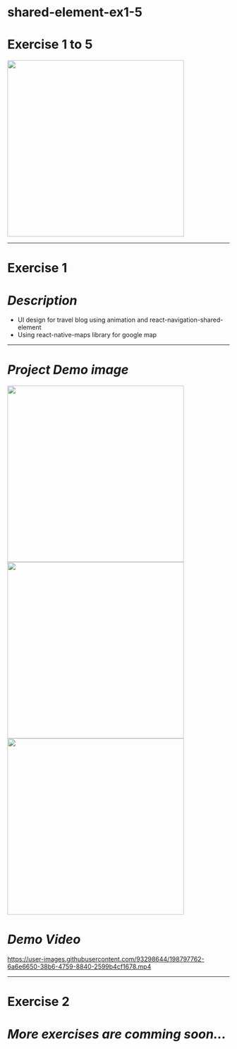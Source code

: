 # shared-element-ex1-5

# **Exercise 1 to 5**

<img src="https://firebasestorage.googleapis.com/v0/b/testing-40cef.appspot.com/o/test%2FSimulator%20Screen%20Shot%20-%20iPhone%2011%20Pro%20-%202022-10-29%20at%2009.50.57.png?alt=media&token=c8fb1dd1-ac45-40ab-a63d-47e3ed74ae29" width="400" height="auto"/>

-----------------------------------------------------

# **Exercise 1**
# *Description*
- UI design for travel blog using animation and react-navigation-shared-element
- Using react-native-maps library for google map

-----------------------------------------------------

# *Project Demo image*

<img src="https://firebasestorage.googleapis.com/v0/b/testing-40cef.appspot.com/o/test%2FSimulator%20Screen%20Shot%20-%20iPhone%2011%20Pro%20-%202022-10-29%20at%2009.15.07.png?alt=media&token=e1a126fa-6d6e-40d9-a9f3-10a749878bdb" width="400" height="auto"/>
<img src="https://firebasestorage.googleapis.com/v0/b/testing-40cef.appspot.com/o/test%2FSimulator%20Screen%20Shot%20-%20iPhone%2011%20Pro%20-%202022-10-29%20at%2009.15.14.png?alt=media&token=b2f19922-3dd6-40b7-97b2-950dd18ba19e" width="400" height="auto"/>
<img src="https://firebasestorage.googleapis.com/v0/b/testing-40cef.appspot.com/o/test%2FSimulator%20Screen%20Shot%20-%20iPhone%2011%20Pro%20-%202022-10-29%20at%2009.15.23.png?alt=media&token=dca1c104-7400-4f45-92ab-bb6a39ad3abd" width="400" height="auto"/>

# *Demo Video*

https://user-images.githubusercontent.com/93298644/198797762-6a6e6650-38b6-4759-8840-2599b4cf1678.mp4

-----------------------------------------------------

# **Exercise 2**
# *More exercises are comming soon...*

